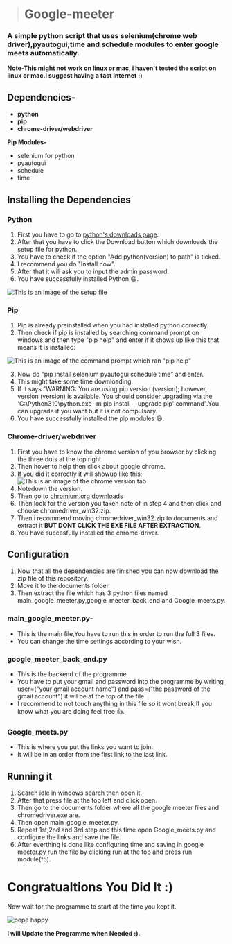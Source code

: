 > # **Google-meeter**
### A simple python script that uses selenium(chrome web driver),pyautogui,time and schedule modules to enter google meets automatically.

**Note-This might not work on linux or mac, i haven't tested the script on linux or mac.I suggest having a fast internet :)**

## Dependencies- <br />
- **python** <br />
- **pip** <br />
- **chrome-driver/webdriver**

**Pip Modules-** <br />
- selenium for python <br />
- pyautogui <br />
- schedule <br />
- time <br />

## Installing the Dependencies

### **Python**
1. First you have to go to [python's downloads page](https://www.python.org/downloads/).
2. After that you have to click the Download button which downloads the setup file for python.
3. You have to check if the option "Add python(version) to path" is ticked.
4. I recommend you do "Install now".
5. After that it will ask you to input the admin password.
6. You have successfully installed Python 😃.

![This is an image of the setup file](https://docs.python.org/3/_images/win_installer.png)

### **Pip**
1. Pip is already preinstalled when you had installed python correctly.
2. Then check if pip is installed by searching command prompt on windows and then type "pip help" and enter if it shows up like this that means it is installed:

![This is an image of the command prompt which ran "pip help"](https://phoenixnap.com/kb/wp-content/uploads/2021/06/pip-help-command.png)

3. Now do "pip install selenium pyautogui schedule time" and enter.
4. This might take some time downloading.
5. If it says "WARNING: You are using pip version (version); however, version (version) is available.
You should consider upgrading via the 'C:\Python310\python.exe -m pip install --upgrade pip' command".You can upgrade if you want but it is not compulsory.
6. You have successfully installed the pip modules 😃.

### **Chrome-driver/webdriver**
1. First you have to know the chrome version of you browser by clicking the three dots at the top right.
2. Then hover to help then click about google chrome.
3. If you did it correctly it will showup like this:
![This is an image of the chrome version tab](https://help.zenplanner.com/hc/article_attachments/360035466734/_a060ae9af573af5904eddb579d47c870__Image_2019-05-22_at_8.03.00_AM.png)
4. Notedown the version.
5. Then go to [chromium.org downloads](https://chromedriver.chromium.org/downloads)
6. Then look for the version you taken note of in step 4 and then click and choose chromedriver_win32.zip.
7. Then i recommend moving chromedriver_win32.zip to documents and extract it **BUT DONT CLICK THE EXE FILE AFTER EXTRACTION**.
8. You have succesfully installed the chrome-driver.

## Configuration
1. Now that all the dependencies are finished you can now download the zip file of this repository.
2. Move it to the documents folder.
3. Then extract the file which has 3 python files named main_google_meeter.py,google_meeter_back_end and Google_meets.py.

### main_google_meeter.py-
- This is the main file,You have to run this in order to run the full 3 files.
- You can change the time settings according to your wish.

### google_meeter_back_end.py
- This is the backend of the programme
- You have to put your gmail and password into the programme by writing user=("your gmail account name") and pass=("the password of the gmail account") it wil be at the top of the file.
- I recommend to not touch anything in this file so it wont break,If you know what you are doing feel free 👍.

### Google_meets.py
- This is where you put the links you want to join.
- It will be in an order from the first link to the last link.

## Running it
1. Search idle in windows search then open it.
2. After that press file at the top left and click open.
3. Then go to the documents folder where all the google meeter files and chromedriver.exe are.
4. Then open main_google_meeter.py.
5. Repeat 1st,2nd and 3rd step and this time open Google_meets.py and configure the links and save the file.
6. After everthing is done like configuring time and saving in google meeter.py run the file by clicking run at the top and press run module(f5).

# Congratualtions You Did It :)
Now wait for the programme to start at the time you kept it.

![pepe happy](https://i.kym-cdn.com/photos/images/original/002/122/095/1b8.png)

**I will Update the Programme when Needed :).**
